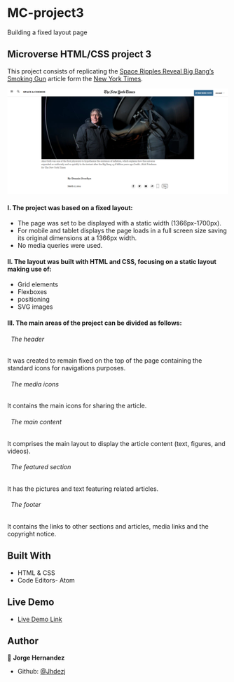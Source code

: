 # MC-project3
Building a fixed layout page


## Microverse HTML/CSS project 3
This project consists of replicating the [Space Ripples Reveal Big Bang’s Smoking Gun](https://www.nytimes.com/2014/03/18/science/space/detection-of-waves-in-space-buttresses-landmark-theory-of-big-bang.html?_r=0) article form the [New York Times](https://www.nytimes.com).



![screenshot](assets/images/NYtimes-readme.png)


#### I. The project was based on a fixed layout:
 - The page was set to be displayed with a static width (1366px-1700px).
 - For mobile and tablet displays the page loads in a full screen size saving its original dimensions at a 1366px width.
 - No media queries were used.


#### II. The layout was built with HTML and CSS,  focusing on a static layout making use of:
 - Grid elements
 - Flexboxes
 - positioning
 - SVG images

#### III. The main areas of the project can be divided as follows:

  ###### &nbsp; The header
  It was created to remain fixed on the top of the page containing the standard icons for navigations purposes.

  ###### &nbsp; The media icons
  It contains the main icons for sharing the article.

  ###### &nbsp; The main content
  It comprises the main layout to display the article content (text, figures, and videos).


  ###### &nbsp; The featured section
  It has the pictures and text featuring related articles.

  ###### &nbsp; The footer
  It contains the links to other sections and articles, media links and the copyright notice.

## Built With

- HTML & CSS
- Code Editors- Atom

## Live Demo

- [Live Demo Link](https://rawcdn.githack.com/Jhdezj/MC-project3/85cbd1134b69c2e784390de21cd77485ce7d79af/index.html)


## Author

👤 **Jorge Hernandez**

- Github: [@Jhdezj](https://github.com/Jhdezj)
